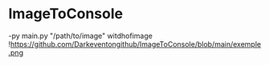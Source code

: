 # ImageToConsole
-py main.py "/path/to/image" witdhofimage
!https://github.com/Darkeventongithub/ImageToConsole/blob/main/exemple.png
